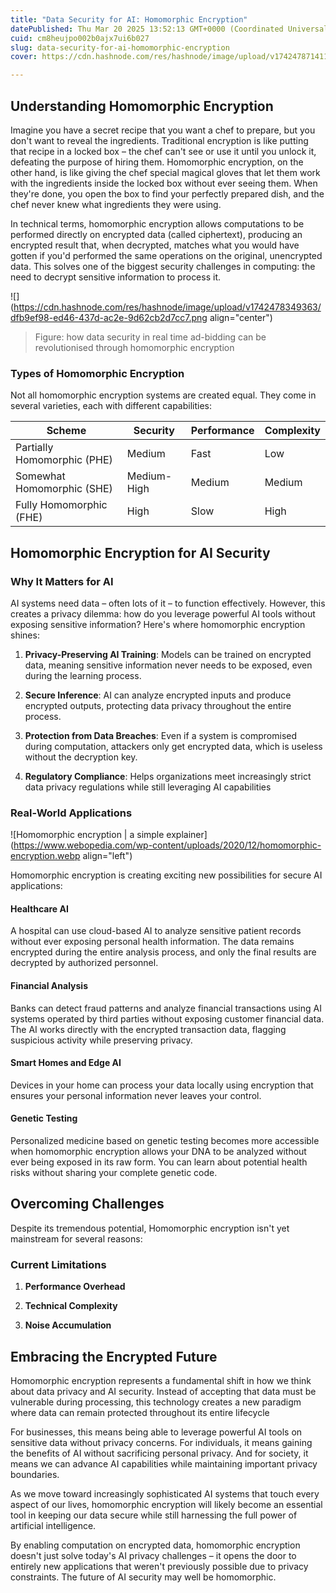```yaml
---
title: "Data Security for AI: Homomorphic Encryption"
datePublished: Thu Mar 20 2025 13:52:13 GMT+0000 (Coordinated Universal Time)
cuid: cm8heujpo002b0ajx7ui6b027
slug: data-security-for-ai-homomorphic-encryption
cover: https://cdn.hashnode.com/res/hashnode/image/upload/v1742478714115/420dc6a0-e53e-49f3-89fa-1811cb968cbc.png

---
```


## Understanding Homomorphic Encryption

Imagine you have a secret recipe that you want a chef to prepare, but you don't want to reveal the ingredients. Traditional encryption is like putting that recipe in a locked box – the chef can't see or use it until you unlock it, defeating the purpose of hiring them. Homomorphic encryption, on the other hand, is like giving the chef special magical gloves that let them work with the ingredients inside the locked box without ever seeing them. When they're done, you open the box to find your perfectly prepared dish, and the chef never knew what ingredients they were using.

In technical terms, homomorphic encryption allows computations to be performed directly on encrypted data (called ciphertext), producing an encrypted result that, when decrypted, matches what you would have gotten if you'd performed the same operations on the original, unencrypted data. This solves one of the biggest security challenges in computing: the need to decrypt sensitive information to process it.

![](https://cdn.hashnode.com/res/hashnode/image/upload/v1742478349363/dfb9ef98-ed46-437d-ac2e-9d62cb2d7cc7.png align="center")

> Figure: how data security in real time ad-bidding can be revolutionised through homomorphic encryption

### Types of Homomorphic Encryption

Not all homomorphic encryption systems are created equal. They come in several varieties, each with different capabilities:

| Scheme | Security | Performance | Complexity |
| --- | --- | --- | --- |
| Partially Homomorphic (PHE) | Medium | Fast | Low |
| Somewhat Homomorphic (SHE) | Medium-High | Medium | Medium |
| Fully Homomorphic (FHE) | High | Slow | High |

## Homomorphic Encryption for AI Security

### Why It Matters for AI

AI systems need data – often lots of it – to function effectively. However, this creates a privacy dilemma: how do you leverage powerful AI tools without exposing sensitive information? Here's where homomorphic encryption shines:

1. **Privacy-Preserving AI Training**: Models can be trained on encrypted data, meaning sensitive information never needs to be exposed, even during the learning process.
    
2. **Secure Inference**: AI can analyze encrypted inputs and produce encrypted outputs, protecting data privacy throughout the entire process.
    
3. **Protection from Data Breaches**: Even if a system is compromised during computation, attackers only get encrypted data, which is useless without the decryption key.
    
4. **Regulatory Compliance**: Helps organizations meet increasingly strict data privacy regulations while still leveraging AI capabilities
    

### Real-World Applications

![Homomorphic encryption | a simple explainer](https://www.webopedia.com/wp-content/uploads/2020/12/homomorphic-encryption.webp align="left")

Homomorphic encryption is creating exciting new possibilities for secure AI applications:

#### Healthcare AI

A hospital can use cloud-based AI to analyze sensitive patient records without ever exposing personal health information. The data remains encrypted during the entire analysis process, and only the final results are decrypted by authorized personnel.

#### Financial Analysis

Banks can detect fraud patterns and analyze financial transactions using AI systems operated by third parties without exposing customer financial data. The AI works directly with the encrypted transaction data, flagging suspicious activity while preserving privacy.

#### Smart Homes and Edge AI

Devices in your home can process your data locally using encryption that ensures your personal information never leaves your control.

#### Genetic Testing

Personalized medicine based on genetic testing becomes more accessible when homomorphic encryption allows your DNA to be analyzed without ever being exposed in its raw form. You can learn about potential health risks without sharing your complete genetic code.

## Overcoming Challenges

Despite its tremendous potential, Homomorphic encryption isn't yet mainstream for several reasons:

### Current Limitations

1. **Performance Overhead**
    
2. **Technical Complexity**
    
3. **Noise Accumulation**
    

## Embracing the Encrypted Future

Homomorphic encryption represents a fundamental shift in how we think about data privacy and AI security. Instead of accepting that data must be vulnerable during processing, this technology creates a new paradigm where data can remain protected throughout its entire lifecycle

For businesses, this means being able to leverage powerful AI tools on sensitive data without privacy concerns. For individuals, it means gaining the benefits of AI without sacrificing personal privacy. And for society, it means we can advance AI capabilities while maintaining important privacy boundaries.

As we move toward increasingly sophisticated AI systems that touch every aspect of our lives, homomorphic encryption will likely become an essential tool in keeping our data secure while still harnessing the full power of artificial intelligence.

By enabling computation on encrypted data, homomorphic encryption doesn't just solve today's AI privacy challenges – it opens the door to entirely new applications that weren't previously possible due to privacy constraints. The future of AI security may well be homomorphic.